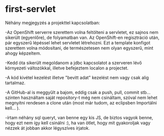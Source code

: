 first-servlet
=============
Néhány megjegyzés a projekttel kapcsolatban:

-Az OpenShift serverre szerettem volna feltölteni a servletet, ez sajnos nem sikerült (egyenlőre), de folyamatban van. Az OpenShift-en regisztráció után, pár egyszerű lépéssel lehet servletet létrehozni. Ezt a template konfigot szerettem volna módosítani, de természetesen nem olyan egyszerű, mint ahogy képzeltem.

-Kedd óta sikerült megoldanom a jdbc kapcsolatot a szerveren lévő környezeti változókkal, illetve befejeztem localon a projectet.

-A kód kivétel kezelést illetve "bevitt adat" kezelést nem vagy csak alig tartalmaz.

-A GitHub-al is meggyűlt a bajom, eddig csak a push, pull, commit stb... szinten használtam saját repository-t még nem csináltam, szóval nem lehet megnyitni rendesen a clone után (most már tudom, az eclipsben Importálni kell... ).

-írtam néhány sql queryt, van benne egy kis JS, de biztos vagyok benne, hogy ezt nem így kell csinálni :), ha van ötlet, hogy mit gyakoroljak vagy nézzek át jobban  akkor légyszíves írjatok.
